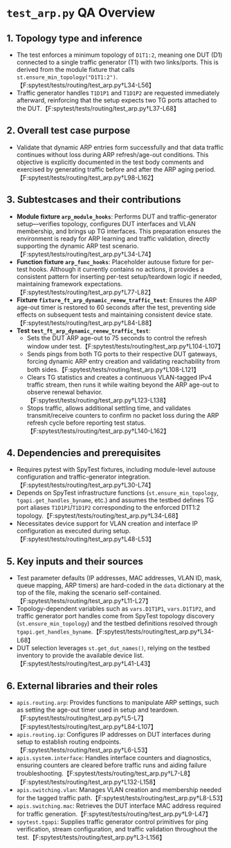 # `test_arp.py` QA Overview

## 1. Topology type and inference
- The test enforces a minimum topology of `D1T1:2`, meaning one DUT (D1) connected to a single traffic generator (T1) with two links/ports. This is derived from the module fixture that calls `st.ensure_min_topology("D1T1:2")`.【F:spytest/tests/routing/test_arp.py†L34-L56】
- Traffic generator handles `T1D1P1` and `T1D1P2` are requested immediately afterward, reinforcing that the setup expects two TG ports attached to the DUT.【F:spytest/tests/routing/test_arp.py†L37-L68】

## 2. Overall test case purpose
- Validate that dynamic ARP entries form successfully and that data traffic continues without loss during ARP refresh/age-out conditions. This objective is explicitly documented in the test body comments and exercised by generating traffic before and after the ARP aging period.【F:spytest/tests/routing/test_arp.py†L98-L162】

## 3. Subtestcases and their contributions
- **Module fixture `arp_module_hooks`**: Performs DUT and traffic-generator setup—verifies topology, configures DUT interfaces and VLAN membership, and brings up TG interfaces. This preparation ensures the environment is ready for ARP learning and traffic validation, directly supporting the dynamic ARP test scenario.【F:spytest/tests/routing/test_arp.py†L34-L74】
- **Function fixture `arp_func_hooks`**: Placeholder autouse fixture for per-test hooks. Although it currently contains no actions, it provides a consistent pattern for inserting per-test setup/teardown logic if needed, maintaining framework expectations.【F:spytest/tests/routing/test_arp.py†L77-L82】
- **Fixture `fixture_ft_arp_dynamic_renew_traffic_test`**: Ensures the ARP age-out timer is restored to 60 seconds after the test, preventing side effects on subsequent tests and maintaining consistent device state.【F:spytest/tests/routing/test_arp.py†L84-L88】
- **Test `test_ft_arp_dynamic_renew_traffic_test`**:
  - Sets the DUT ARP age-out to 75 seconds to control the refresh window under test.【F:spytest/tests/routing/test_arp.py†L104-L107】
  - Sends pings from both TG ports to their respective DUT gateways, forcing dynamic ARP entry creation and validating reachability from both sides.【F:spytest/tests/routing/test_arp.py†L108-L121】
  - Clears TG statistics and creates a continuous VLAN-tagged IPv4 traffic stream, then runs it while waiting beyond the ARP age-out to observe renewal behavior.【F:spytest/tests/routing/test_arp.py†L123-L138】
  - Stops traffic, allows additional settling time, and validates transmit/receive counters to confirm no packet loss during the ARP refresh cycle before reporting test status.【F:spytest/tests/routing/test_arp.py†L140-L162】

## 4. Dependencies and prerequisites
- Requires pytest with SpyTest fixtures, including module-level autouse configuration and traffic-generator integration.【F:spytest/tests/routing/test_arp.py†L30-L74】
- Depends on SpyTest infrastructure functions (`st.ensure_min_topology`, `tgapi.get_handles_byname`, etc.) and assumes the testbed defines TG port aliases `T1D1P1`/`T1D1P2` corresponding to the enforced D1T1:2 topology.【F:spytest/tests/routing/test_arp.py†L34-L68】
- Necessitates device support for VLAN creation and interface IP configuration as executed during setup.【F:spytest/tests/routing/test_arp.py†L48-L53】

## 5. Key inputs and their sources
- Test parameter defaults (IP addresses, MAC addresses, VLAN ID, mask, queue mapping, ARP timers) are hard-coded in the `data` dictionary at the top of the file, making the scenario self-contained.【F:spytest/tests/routing/test_arp.py†L11-L27】
- Topology-dependent variables such as `vars.D1T1P1`, `vars.D1T1P2`, and traffic generator port handles come from SpyTest topology discovery (`st.ensure_min_topology`) and the testbed definitions resolved through `tgapi.get_handles_byname`.【F:spytest/tests/routing/test_arp.py†L34-L68】
- DUT selection leverages `st.get_dut_names()`, relying on the testbed inventory to provide the available device list.【F:spytest/tests/routing/test_arp.py†L41-L43】

## 6. External libraries and their roles
- `apis.routing.arp`: Provides functions to manipulate ARP settings, such as setting the age-out timer used in setup and teardown.【F:spytest/tests/routing/test_arp.py†L5-L7】【F:spytest/tests/routing/test_arp.py†L84-L107】
- `apis.routing.ip`: Configures IP addresses on DUT interfaces during setup to establish routing endpoints.【F:spytest/tests/routing/test_arp.py†L6-L53】
- `apis.system.interface`: Handles interface counters and diagnostics, ensuring counters are cleared before traffic runs and aiding failure troubleshooting.【F:spytest/tests/routing/test_arp.py†L7-L8】【F:spytest/tests/routing/test_arp.py†L132-L158】
- `apis.switching.vlan`: Manages VLAN creation and membership needed for the tagged traffic path.【F:spytest/tests/routing/test_arp.py†L8-L53】
- `apis.switching.mac`: Retrieves the DUT interface MAC address required for traffic generation.【F:spytest/tests/routing/test_arp.py†L9-L47】
- `spytest.tgapi`: Supplies traffic generator control primitives for ping verification, stream configuration, and traffic validation throughout the test.【F:spytest/tests/routing/test_arp.py†L3-L156】
